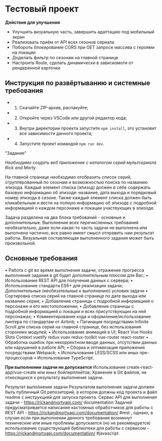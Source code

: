 # Тестовый проект

**Действия для улучшения**
* Улучшить визуальную часть, завершить адаптацию под мобильный экран
* Реализовать приём от API всех сезонов сериала
* Побороть блокирование CORS при GET запросе массива с героями на локации
* Доделать фильтр по сезонам на главной странице
* Настроить Route, сделать динамически в зависиомоти от рендеренной карточки


## Инструкция по развёртыванию и системные требования
* 1. Скачайте ZIP-архив, распакуйте;
* 2. Откройте через VSCode или другой редактор кода;
* 3. Внутри директории проекта запустите `npm install`, это установит все зависимости данного проекта;
* 4. Запустите проект командой `npm run dev`.


"Задание"

*Необходимо создать веб приложение с каталогом серий 
мультсериала Rick and Morty.* 

На главной странице необходимо отобразить список серий, 
сгрупперованный по сезонам и возможностью поиска по названию 
эпизода. Каждый элемент списка (эпизод) должен в себе содержать 
базовую информацию об эпизоде: название, дата выхода и 
порядковый номер эпизода в сезоне. Также каждый элемент списка 
должен быть кликабельным и вести на полную информацию об 
эпизоде с подробной информацией о каждом персонаже и локации 
участвующих в эпизоде.

Задача разделена на два блока 
требований - основные и дополнительные. Выполнение всех 
перечисленных требований необязательно, даже если какая-то 
часть задачи не выполнена или выполнена частично, все равно 
имеет смысл отправить нам результат работы. 
Визуальная составляющая выполненного задания может быть 
произвольной. 

## Основные требования
• Работа с git во время выполнения задачи, отражение прогресса 
выполнения задания в git будет дополнительным плюсом для Вас; 
• Использование REST API для получения данных с сервера; 
• Использование стандарта ES6+ для реализации задачи; 
Дополнительные (необязательные к выполнению) условия 
задачи
• Сортировка списка серий на главной странице по дате выхода или 
названию серии;
• Добавление страницы с подробной информацией о персонаже и 
его местоположении; 
• Добавление страницы с подробной информацией о локации и всех 
присутствующих на ней персонажах; 
• Комментирование кода и оформление/использование линтера по 
стандартам от Airbnb; 
• Пагинация посредствами Infinite Scroll для списка серий на главной 
странице, без использования сторонних модулей; 
• Использование анимаций в UI; 
React Vue
Hooks Slots
Context vuetify
redux vuex
redux-toolkit vue-router
react-router 
• Обработка ошибок при некорректном вводе данных, отсутствии 
данных или нарушений в работе API; 
• Сборка и оптимизация приложения посредствами Webpack; 
• Использование LESS/SCSS или иных пре-процессоров
• Использование TypeScript. 

**При выполнении задачи не допускается**
Использование create-react-app/vue-create или иных бойлерплейтов; 
Хранение в Git файлов, не относящихся к результату выполнения 
задачи. 

Результат выполнения задачи 
Результатом выполнения задачи должен быть публичный Git 
репозиторий, в котором должны код проекта и файл readme с 
инструкцией для запуска проекта.
Сервис API для выполнения задачи - https://rickandmortyapi.com/
documentation
Задачей предусматривается написание кастомных обработчиков 
для работы с REST API - https://rickandmortyapi.com/documentation/
#rest , однако, в случае если при выполнении данного требования 
возникнут технические или иные проблемы допускается (но не 
рекомендуется) использование существующей библиотеки для 
работы с сервисом - https://rickandmortyapi.com/documentation/
#javascript
